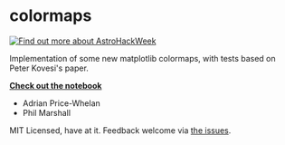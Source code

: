 # colormaps

[![Find out more about AstroHackWeek](https://img.shields.io/badge/Made%20at-%23AstroHackWeek-8063d5.svg?style=flat)](http://astrohackweek.org)

Implementation of some new matplotlib colormaps, with tests based on Peter Kovesi's paper. 

**[Check out the notebook](https://github.com/adrn/colormaps/blob/master/Colormaps.ipynb)**

* Adrian Price-Whelan
* Phil Marshall

MIT Licensed, have at it. Feedback welcome via [the issues](https://github.com/adrn/colormaps/issues).
